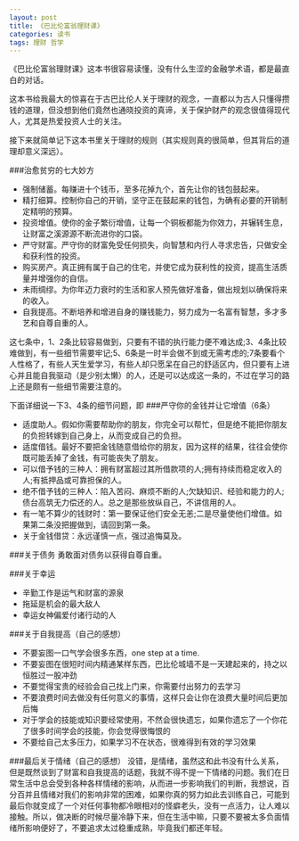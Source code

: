 ```yaml
---
layout: post
title: 《巴比伦富翁理财课》
categories: 读书
tags: 理财 哲学
---
```


《巴比伦富翁理财课》这本书很容易读懂，没有什么生涩的金融学术语，都是最直白的对话。

这本书给我最大的惊喜在于古巴比伦人关于理财的观念，一直都以为古人只懂得攒钱的道理，但没想到他们竟然也通晓投资的真谛，关于保护财产的观念很值得现代人，尤其是热爱投资人士的关注。

接下来就简单记下这本书里关于理财的规则（其实规则真的很简单，但其背后的道理却意义深远）。

###治愈贫穷的七大妙方
* 强制储蓄。每赚进十个钱币，至多花掉九个，首先让你的钱包鼓起来。
* 精打细算。控制你自己的开销，坚守正在鼓起来的钱包，为确有必要的开销制定精明的预算。
* 投资增值。使你的金子繁衍增值，让每一个铜板都能为你效力，并辗转生息，让财富之溪源源不断流进你的口袋。
* 严守财富。严守你的财富免受任何损失，向智慧和内行人寻求忠告，只做安全和获利性的投资。
* 购买房产。真正拥有属于自己的住宅，并使它成为获利性的投资，提高生活质量并增强你的自信。
* 未雨绸缪。为你年迈力衰时的生活和家人预先做好准备，做出规划以确保将来的收入。
* 自我提高。不断培养和增进自身的赚钱能力，努力成为一名富有智慧，多才多艺和自尊自重的人。

这七条中，1、2条比较容易做到，只要有不错的执行能力便不难达成;3、4条比较难做到，有一些细节需要牢记;5、6条是一时半会做不到或无需考虑的;7条要看个人性格了，有些人天生爱学习，有些人却只愿呆在自己的舒适区内，但只要有上进心并且能自我驱动（是少别太懒）的人，还是可以达成这一条的，不过在学习的路上还是颇有一些细节需要注意的。

下面详细说一下3、4条的细节问题，即
###严守你的金钱并让它增值（6条）
* 适度助人。假如你需要帮助你的朋友，你完全可以帮忙，但是绝不能把你朋友的负担转嫁到自己身上，从而变成自己的负担。
* 适度借钱。最好不要把金钱随意借给你的朋友，因为这样的结果，往往会使你既可能丢掉了金钱，有可能丧失了朋友。
* 可以借予钱的三种人：拥有财富超过其所借款项的人;拥有持续而稳定收入的人;有抵押品或可靠担保的人。
* 绝不借予钱的三种人：陷入苦闷、麻烦不断的人;欠缺知识、经验和能力的人;债台高筑无力偿还的人。总之是那些放纵自己，不讲信用的人。
* 有一笔不算少的钱财时：第一要保证他们安全无恙;二是尽量使他们增值。如果第二条没把握做到，请回到第一条。
* 关于金钱借贷：永远谨慎一点，强过追悔莫及。


###关于债务
勇敢面对债务以获得自尊自重。

###关于幸运
* 辛勤工作是运气和财富的源泉
* 拖延是机会的最大敌人
* 幸运女神偏爱付诸行动的人

###关于自我提高（自己的感想）
* 不要妄图一口气学会很多东西，one step at a time.
* 不要妄图在很短时间内精通某样东西，巴比伦城墙不是一天建起来的，持之以恒胜过一股冲劲
* 不要觉得宝贵的经验会自己找上门来，你需要付出努力的去学习
* 不要浪费时间去做没有任何意义的事情，这样只会让你在浪费大量时间后更加后悔
* 对于学会的技能或知识要经常使用，不然会很快遗忘，如果你遗忘了一个你花了很多时间学会的技能，你会觉得很悔恨的
* 不要给自己太多压力，如果学习不在状态，很难得到有效的学习效果

###最后关于情绪（自己的感想）
没错，是情绪，虽然这和此书没有什么关系，但是既然谈到了财富和自我提高的话题，我就不得不提一下情绪的问题。我们在日常生活中总会受到各种各样情绪的影响，从而进一步影响我们的判断，我想说，百分百并且情绪对我们的影响非常的困难，如果你真的努力如此去训练自己，可能到最后你就变成了一个对任何事物都冷眼相对的怪癖老头，没有一点活力，让人难以接触。所以，做决断的时候尽量冷静下来，但在生活中嘛，只要不要被太多负面情绪所影响便好了，不要追求太过稳重成熟，毕竟我们都还年轻。